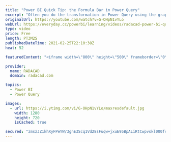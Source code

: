 ```yaml
---
title: "Power BI Quick Tip: the Formula Bar in Power Query"
excerpt: "Often you do the transformation in Power Query using the graphical interface, but having the formula bar visible, makes it much easier to understand or change the transformations. In this short blog and video, I'll explain that. read my blog with more details here: https://radacad.com/power-bi-quick-tip-the-formula-bar-in-power-query"
originalUrl: https://youtube.com/watch?v=G-OHpN1vYLo
webUrl: https://everyday.cc/powerbi/learning/videos/radacad-power-bi-quick-tip-the-formula-bar-in-power-query/
type: video
price: Free
length: PT3M2S
publishedDateTime: 2021-02-25T22:10:38Z
heat: 52

featuredContent: "<iframe width=\"800\" height=\"500\" frameborder=\"0\" src=\"https://www.youtube.com/embed/G-OHpN1vYLo\" allow=\"accelerometer; autoplay; encrypted-media; gyroscope; picture-in-picture\" allowfullscreen></iframe>"

provider:
  name: RADACAD
  domain: radacad.com

topics:
  - Power BI
  - Power Query

images:
  - url: https://i.ytimg.com/vi/G-OHpN1vYLo/maxresdefault.jpg
    width: 1280
    height: 720
    isCached: true

secured: "zmszJZ1khXyFPeYW/3gnE3Scq1Vd28sFuqw+jxuE95BpALiRtCwpvskl000fsovY5yS91ruOUMTOc7oXHrcgbyd/q7MV6EJQlIm7CwreyhcG7ZxjZDRgs2w2xn/TP2YH7+uRFvEj2DgdBBGhPXAkJdUDA3nidnKSZtDsn+sE7QGtAUY4WU7Vuw3QLSUeJ6/SoCTrI6UXzBlEagTmrVrLCObFLQuQ/td07OZpAynsmOIL1hr4zuUJr+obeqGxlXl/uk2fAvApGW2Ohhr9DsXo3AA4AORxbcQt8P2yNg60vuNUQn48VSN+2jW5wFOW8noEcgdPJlNvzPr/lE8gvpoVDulayUnIOAcuuBmAZSlOXmc0mlJ7ylebaB4b7cHeu5KxyNwyKPni3jwDwDRCks/rn6FAy4uGKm9142MwC5jKBRM=;ybiE2Ov+SqU4nTvKx0JYEg=="
---
```


